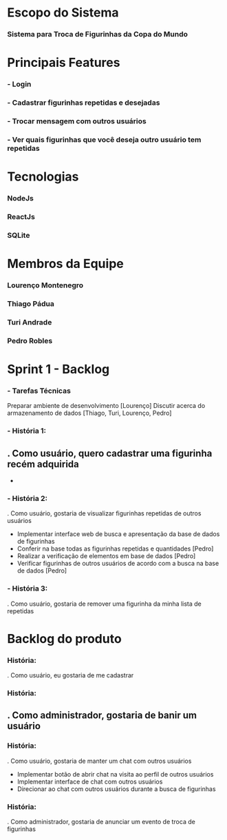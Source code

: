 # Escopo do Sistema
### Sistema para Troca de Figurinhas da Copa do Mundo

# Principais Features
 ### - Login
 ### - Cadastrar figurinhas repetidas e desejadas
 ### - Trocar mensagem com outros usuários
 ### - Ver quais figurinhas que você deseja outro usuário tem repetidas
 
# Tecnologias
### NodeJs
### ReactJs
### SQLite

# Membros da Equipe
### Lourenço Montenegro
### Thiago Pádua
### Turi Andrade
### Pedro Robles

# Sprint 1 - Backlog
### - Tarefas Técnicas
Preparar ambiente de desenvolvimento [Lourenço]
Discutir acerca do armazenamento de dados [Thiago, Turi, Lourenço, Pedro]

### - História 1:
. Como usuário, quero cadastrar uma figurinha recém adquirida 
  - 
  -

### - História 2:
. Como usuário, gostaria de visualizar figurinhas repetidas de outros usuários
  - Implementar interface web de busca e apresentação da base de dados de figurinhas
  - Conferir na base todas as figurinhas repetidas e quantidades [Pedro]
  - Realizar a verificação de elementos em base de dados [Pedro]
  - Verificar figurinhas de outros usuários de acordo com a busca na base de dados [Pedro]

### - História 3:
. Como usuário, gostaria de remover uma figurinha da minha lista de repetidas

# Backlog do produto
### História:
. Como usuário, eu gostaria de me cadastrar

### História:
. Como administrador, gostaria de banir um usuário
  - 

### História:
. Como usuário, gostaria de manter um chat com outros usuários
  - Implementar botão de abrir chat na visita ao perfil de outros usuários
  - Implementar interface de chat com outros usuários
  - Direcionar ao chat com outros usuários durante a busca de figurinhas

### História:
. Como administrador, gostaria de anunciar um evento de troca de figurinhas

